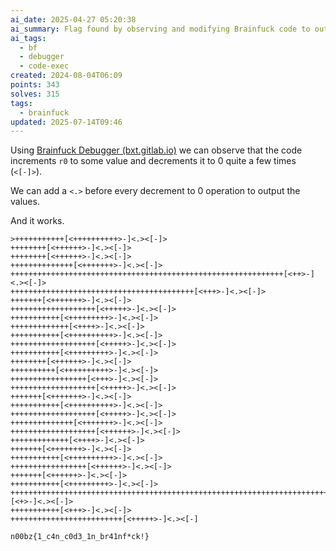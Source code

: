```yaml
---
ai_date: 2025-04-27 05:20:38
ai_summary: Flag found by observing and modifying Brainfuck code to output values and discovering the flag
ai_tags:
  - bf
  - debugger
  - code-exec
created: 2024-08-04T06:09
points: 343
solves: 315
tags:
  - brainfuck
updated: 2025-07-14T09:46
---
```


Using [Brainfuck Debugger (bxt.gitlab.io)](https://bxt.gitlab.io/brainfuck-debugger/) we can observe that the code increments `r0` to some value and decrements it to 0 quite a few times (`<[-]>`).

We can add a `<.>` before every decrement to 0 operation to output the values.

And it works.

```bf
>+++++++++++[<++++++++++>-]<.><[-]>
++++++++[<++++++>-]<.><[-]>
++++++++[<++++++>-]<.><[-]>
++++++++++++++[<+++++++>-]<.><[-]>
+++++++++++++++++++++++++++++++++++++++++++++++++++++++++++++[<++>-]<.><[-]>
+++++++++++++++++++++++++++++++++++++++++[<+++>-]<.><[-]>
+++++++[<+++++++>-]<.><[-]>
+++++++++++++++++++[<+++++>-]<.><[-]>
+++++++++++[<+++++++++>-]<.><[-]>
+++++++++++++[<++++>-]<.><[-]>
+++++++++++[<++++++++++>-]<.><[-]>
+++++++++++++++++++[<+++++>-]<.><[-]>
+++++++++++[<+++++++++>-]<.><[-]>
++++++++[<++++++>-]<.><[-]>
++++++++++[<++++++++++>-]<.><[-]>
+++++++++++++++++[<+++>-]<.><[-]>
+++++++++++++++++++[<+++++>-]<.><[-]>
+++++++[<+++++++>-]<.><[-]>
+++++++++++[<++++++++++>-]<.><[-]>
+++++++++++++++++++[<+++++>-]<.><[-]>
++++++++++++++[<+++++++>-]<.><[-]>
+++++++++++++++++++[<++++++>-]<.><[-]>
+++++++++++++[<++++>-]<.><[-]>
+++++++[<+++++++>-]<.><[-]>
+++++++++++[<++++++++++>-]<.><[-]>
+++++++++++++++++[<++++++>-]<.><[-]>
+++++++[<++++++>-]<.><[-]>
+++++++++++[<+++++++++>-]<.><[-]>
+++++++++++++++++++++++++++++++++++++++++++++++++++++++++++++++++++++++++++++++++++++++++++++++++++++++++++[<+>-]<.><[-]>
+++++++++++[<+++>-]<.><[-]>
+++++++++++++++++++++++++[<+++++>-]<.><[-]
```

```flag
n00bz{1_c4n_c0d3_1n_br41nf*ck!}
```